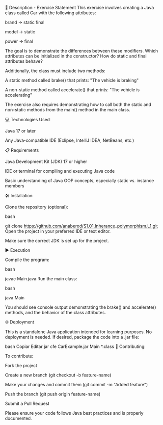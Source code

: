 📄 Description - Exercise Statement
This exercise involves creating a Java class called Car with the following attributes:

brand → static final

model → static

power → final

The goal is to demonstrate the differences between these modifiers. Which attributes can be initialized in the constructor? How do static and final attributes behave?

Additionally, the class must include two methods:

A static method called brake() that prints:
"The vehicle is braking"

A non-static method called accelerate() that prints:
"The vehicle is accelerating"

The exercise also requires demonstrating how to call both the static and non-static methods from the main() method in the main class.

💻 Technologies Used

Java 17 or later

Any Java-compatible IDE (Eclipse, IntelliJ IDEA, NetBeans, etc.)

📋 Requirements

Java Development Kit (JDK) 17 or higher

IDE or terminal for compiling and executing Java code

Basic understanding of Java OOP concepts, especially static vs. instance members

🛠️ Installation

Clone the repository (optional):

bash

git clone https://github.com/anaberod/S1.01.Inherance_polymorphism.L1.git
Open the project in your preferred IDE or text editor.

Make sure the correct JDK is set up for the project.

▶️ Execution

Compile the program:

bash

javac Main.java
Run the main class:

bash

java Main

You should see console output demonstrating the brake() and accelerate() methods, and the behavior of the class attributes.

🌐 Deployment

This is a standalone Java application intended for learning purposes. No deployment is needed. If desired, package the code into a .jar file:

bash
Copiar
Editar
jar cfe CarExample.jar Main *.class
🤝 Contributing

To contribute:

Fork the project

Create a new branch (git checkout -b feature-name)

Make your changes and commit them (git commit -m "Added feature")

Push the branch (git push origin feature-name)

Submit a Pull Request

Please ensure your code follows Java best practices and is properly documented.